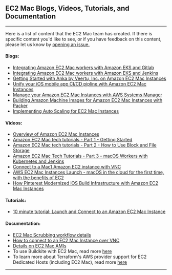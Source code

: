 ## **EC2 Mac Blogs, Videos, Tutorials, and Documentation**
---
Here is a list of content that the EC2 Mac team has created. If there is specific content you'd like to see, or if you have feedback on this content, please let us know by [opening an issue.](https://github.com/aws-samples/amazon-ec2-mac-getting-started/issues/new/choose) 

#### Blogs:
- [Integrating Amazon EC2 Mac workers with Amazon EKS and Gitlab](https://aws.amazon.com/blogs/opensource/integrating-ec2-macos-workers-with-eks-and-gitlab/)
- [Integrating Amazon EC2 Mac workers with Amazon EKS and Jenkins](https://aws.amazon.com/blogs/opensource/integrating-ec2-macos-workers-with-eks-and-jenkins/)
- [Getting Started with Anka by Veertu, Inc. on Amazon EC2 Mac Instances](https://aws.amazon.com/blogs/compute/getting-started-with-anka-on-ec2-mac-instances/)
- [Unify your iOS mobile app CI/CD pipline with Amazon EC2 Mac Instances](https://aws.amazon.com/blogs/compute/unify-your-ios-mobile-app-ci-cd-pipeline-with-amazon-ec2-mac-instances-2/)
- [Manage your Amazon EC2 Mac Instances with AWS Systems Manager](https://aws.amazon.com/blogs/mt/manage-your-amazon-ec2-macos-instances-with-aws-systems-manager/)
- [Building Amazon Machine Images for Amazon EC2 Mac Instances with Packer](https://aws.amazon.com/blogs/compute/building-amazon-machine-images-amis-for-ec2-mac-instances-with-packer/)
- [Implementing Auto Scaling for EC2 Mac Instances](https://aws.amazon.com/blogs/compute/implementing-autoscaling-for-ec2-mac-instances/)

#### Videos:
- [Overview of Amazon EC2 Mac Instances](https://www.youtube.com/watch?v=d0FulqrjHkk)
- [Amazon EC2 Mac tech tutorials - Part 1 - Getting Started](https://www.youtube.com/watch?v=_pjl7PAsCPI)
- [Amazon EC2 Mac tech tutorials - Part 2 - How to Use Block and File Storage](https://www.youtube.com/watch?v=--BfdlnIc7Y)
- [Amazon EC2 Mac Tech Tutorials - Part 3 - macOS Workers with Kubernetes and Jenkins](https://www.youtube.com/watch?v=XWcCzqEemQQ)
- [Connect to a Mac1 Amazon EC2 instance with VNC](https://www.youtube.com/watch?v=FtU2_bBfSgM)
- [AWS EC2 Mac Instances Launch - macOS in the cloud for the first time, with the benefits of EC2](https://www.youtube.com/watch?v=Pn3miC_tTH0)
- [How Pinterest Modernized iOS Build Infrastructure with Amazon EC2 Mac Instances](https://www.youtube.com/watch?v=f2rDM8p8oNE)

#### Tutorials:

- [10 minute tutorial: Launch and Connect to an Amazon EC2 Mac Instance](https://aws.amazon.com/getting-started/hands-on/?getting-started-all.sort-by=item.additionalFields.sortOrder&getting-started-all.sort-order=asc&awsf.getting-started-category=category%23compute&awsf.getting-started-level=*all&awsf.getting-started-content-type=*all&getting-started-all.q=launch%2Band%2Bconnect&getting-started-all.q_operator=AND)


#### Documentation:

- [EC2 Mac Scrubbing workflow details](https://docs.aws.amazon.com/AWSEC2/latest/UserGuide/ec2-mac-instances.html#mac-instance-stop)
- [How to connect to an EC2 Mac Instance over VNC](https://docs.aws.amazon.com/AWSEC2/latest/UserGuide/ec2-mac-instances.html#mac-instance-vnc)
- [Details on EC2 Mac AMIs](https://docs.aws.amazon.com/AWSEC2/latest/UserGuide/ec2-mac-instances.html#ec2-macos-images)
- To use Buildkite with EC2 Mac, read more [here](https://buildkite.com/docs/agent/v3/macos#main)
- To learn more about Terraform's AWS provider support for EC2 Dedicated Hosts (including EC2 Mac), read more [here](https://github.com/hashicorp/terraform-provider-aws/issues/10752)

---
